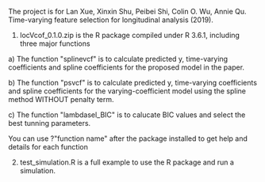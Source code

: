 The project is for Lan Xue, Xinxin Shu, Peibei Shi, Colin O. Wu, Annie Qu. Time-varying feature selection for longitudinal analysis (2019).

1. locVcof_0.1.0.zip is the R package compiled under R 3.6.1, including three major functions

a) The function "splinevcf" is to calculate predicted y, time-varying coefficients and spline coefficients for the proposed model in the paper.

b) The function "psvcf" is to calculate predicted y, time-varying coefficients and spline coefficients for the varying-coefficient model using the spline method WITHOUT penalty term.

c) The function "lambdasel_BIC" is to calucate BIC values and select the best tunning parameters.

You can use ?"function name" after the package installed to get help and details for each function 



2. test_simulation.R is a full example to use the R package and run a simulation. 
